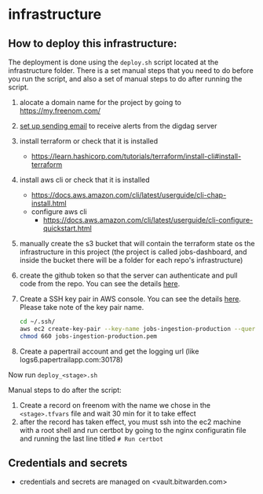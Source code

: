 # infrastructure

## How to deploy this infrastructure:

The deployment is done using the `deploy.sh` script located at the infrastructure folder.
There is a set manual steps that you need to do before you run the script, and also a set of manual steps to do after running the script.

1. alocate a domain name for the project by going to <https://my.freenom.com/>
1. [set up sending email](EMAIL.md) to receive alerts from the digdag server
1. install terraform or check that it is installed
    * <https://learn.hashicorp.com/tutorials/terraform/install-cli#install-terraform>
1. install aws cli or check that it is installed
    * <https://docs.aws.amazon.com/cli/latest/userguide/cli-chap-install.html>
    * configure aws cli
        * <https://docs.aws.amazon.com/cli/latest/userguide/cli-configure-quickstart.html>
1. manually create the s3 bucket that will contain the terraform state os the infrastructure in this project (the project is called jobs-dashboard, and inside the bucket there will be a folder for each repo's infrastructure)
1. create the github token so that the server can authenticate and pull code from the repo. You can see the details [here](https://docs.github.com/en/free-pro-team@latest/github/authenticating-to-github/creating-a-personal-access-token).
1. Create a SSH key pair in AWS console. You can see the details [here](https://docs.aws.amazon.com/cli/latest/userguide/cli-services-ec2-keypairs.html#creating-a-key-pair). Please take note of the key pair name.

    ```bash
    cd ~/.ssh/
    aws ec2 create-key-pair --key-name jobs-ingestion-production --query 'KeyMaterial' --output text > jobs-ingestion-production.pem
    chmod 660 jobs-ingestion-production.pem
    ```

1. Create a papertrail account and get the logging url (like logs6.papertrailapp.com:30178)

Now run `deploy_<stage>.sh`

Manual steps to do after the script:

1. Create a record on freenom with the name we chose in the `<stage>.tfvars` file and wait 30 min for it to take effect
1. after the record has taken effect, you must ssh into the ec2 machine with a root shell and run certbot by going to the nginx configuratin file and running the last line titled `# Run certbot`

## Credentials and secrets

* credentials and secrets are managed on <vault.bitwarden.com>
